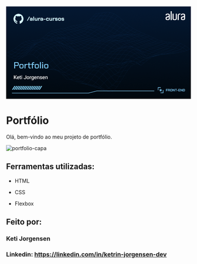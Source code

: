 ![capa-alura](https://github.com/ketijor/portfolio/blob/main/assets/Front-end-Portfolio.png)

# Portfólio

Olá, bem-vindo ao meu projeto de portfólio.

![portfolio-capa](https://github.com/ketijor/portfolio/assets/71487324/d7c01442-0b3a-479a-b710-c6cc63ecf495)

## Ferramentas utilizadas:

* HTML

* CSS

* Flexbox

## Feito por:

### Keti Jorgensen

### Linkedin: https://linkedin.com/in/ketrin-jorgensen-dev
